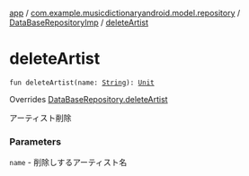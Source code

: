 [app](../../index.md) / [com.example.musicdictionaryandroid.model.repository](../index.md) / [DataBaseRepositoryImp](index.md) / [deleteArtist](./delete-artist.md)

# deleteArtist

`fun deleteArtist(name: `[`String`](https://kotlinlang.org/api/latest/jvm/stdlib/kotlin/-string/index.html)`): `[`Unit`](https://kotlinlang.org/api/latest/jvm/stdlib/kotlin/-unit/index.html)

Overrides [DataBaseRepository.deleteArtist](../-data-base-repository/delete-artist.md)

アーティスト削除

### Parameters

`name` - 削除しするアーティスト名
